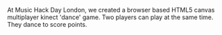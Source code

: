 At Music Hack Day London, we created a browser based HTML5 canvas multiplayer kinect 'dance' game. Two players can play at the same time. They dance to score points.